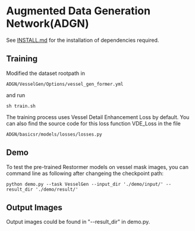 # Augmented Data Generation Network(ADGN)
 
See [INSTALL.md](INSTALL.md) for the installation of dependencies required.

## Training

Modified the dataset rootpath in 
```
ADGN/VesselGen/Options/vessel_gen_former.yml
```
and run
```
sh train.sh
```
The training process uses Vessel Detail Enhancement Loss by default. You can also find the source code for this loss function VDE_Loss in the file

```
ADGN/basicsr/models/losses/losses.py
```

## Demo

To test the pre-trained Restormer models on vessel mask images, you can command line as following after changeing the checkpoint path:
```
python demo.py --task VesselGen --input_dir './demo/input/' --result_dir './demo/result/'
```


## Output Images
Output images could be found in "--result_dir" in demo.py.
